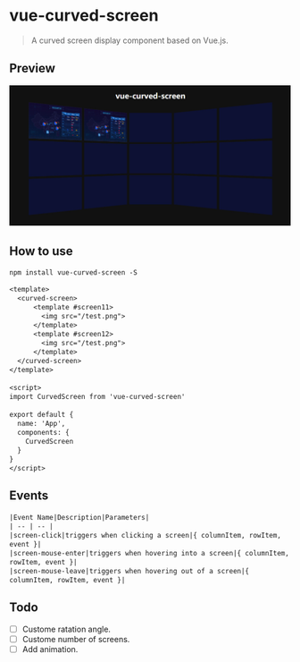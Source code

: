 # vue-curved-screen

> A curved screen display component based on Vue.js.

## Preview
 

![preview](./public/preview.jpg)

## How to use

```
npm install vue-curved-screen -S
```

```
<template>
  <curved-screen>
      <template #screen11>
        <img src="/test.png">
      </template>
      <template #screen12>
        <img src="/test.png">
      </template>
  </curved-screen>
</template>

<script>
import CurvedScreen from 'vue-curved-screen'

export default {
  name: 'App',
  components: {
    CurvedScreen
  }
}
</script>

```

## Events

```
|Event Name|Description|Parameters|
| -- | -- |
|screen-click|triggers when clicking a screen|{ columnItem, rowItem, event }|
|screen-mouse-enter|triggers when hovering into a screen|{ columnItem, rowItem, event }|
|screen-mouse-leave|triggers when hovering out of a screen|{ columnItem, rowItem, event }|
```

## Todo

- [ ] Custome ratation angle.
- [ ] Custome number of screens.
- [ ] Add animation.
